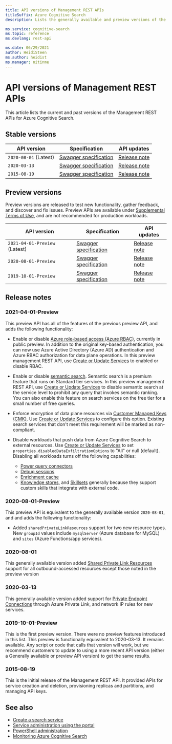 ```yaml
---
title: API versions of Management REST APIs 
titleSuffix: Azure Cognitive Search
description: Lists the generally available and preview versions of the management REST APIs for Azure Cognitive Search.

ms.service: cognitive-search
ms.topic: reference
ms.devlang: rest-api

ms.date: 06/29/2021
author: HeidiSteen
ms.author: heidist
ms.manager: nitinme
---
```


# API versions of Management REST APIs

This article lists the current and past versions of the Management REST APIs for Azure Cognitive Search.

## Stable versions

| API version | Specification | API updates |
|---------|---------------|-----------------|
| `2020-08-01` (Latest) | [Swagger specification](https://github.com/Azure/azure-rest-api-specs/tree/master/specification/search/resource-manager/Microsoft.Search/stable/2020-08-01) |  [Release note](#2020-08-01) |
| `2020-03-13` | [Swagger specification](https://github.com/Azure/azure-rest-api-specs/tree/master/specification/search/resource-manager/Microsoft.Search/stable/2020-03-13) | [Release note](#2020-03-13) |
| `2015-08-19` | [Swagger specification](https://github.com/Azure/azure-rest-api-specs/tree/master/specification/search/resource-manager/Microsoft.Search/stable/2015-08-19) |  [Release note](#2015-08-19) |

## Preview versions

Preview versions are released to test new functionality, gather feedback, and discover and fix issues. Preview APIs are available under [Supplemental Terms of Use](https://azure.microsoft.com/support/legal/preview-supplemental-terms/), and are not recommended for production workloads.

| API version | Specification | API updates |
|---------|---------------|-----------------|
| `2021-04-01-Preview` (Latest) | [Swagger specification](https://github.com/Azure/azure-rest-api-specs/tree/master/specification/search/resource-manager/Microsoft.Search/preview/2021-04-01-preview) | [Release note](#2021-04-01-Preview) |
| `2020-08-01-Preview` | [Swagger specification](https://github.com/Azure/azure-rest-api-specs/tree/master/specification/search/resource-manager/Microsoft.Search/preview/2020-08-01-preview) | [Release note](#2020-08-01-Preview) |
| `2019-10-01-Preview` | [Swagger specification](https://github.com/Azure/azure-rest-api-specs/tree/master/specification/search/resource-manager/Microsoft.Search/preview/2019-10-01-preview) | [Release note](#2019-10-01-Preview) |  

## Release notes

<a name="2021-04-01-Preview"></a>

### 2021-04-01-Preview

This preview API has all of the features of the previous preview API, and adds the following functionality:

+ Enable or disable [Azure role-based access (Azure RBAC)](/azure/search/search-security-rbac), currently in public preview. In addition to the original key-based authentication, you can now use Azure Active Directory (Azure AD) authentication and Azure RBAC authorization for data plane operations. In this preview management REST API, use [Create or Update Services](/rest/api/searchmanagement/2021-04-01-preview/services/create-or-update) to enabled or disable RBAC.

+ Enable or disable [semantic search](/azure/search/semantic-search-overview). Semantic search is a premium feature that runs on Standard tier services. In this preview management REST API, use [Create or Update Services](/rest/api/searchmanagement/2021-04-01-preview/services/create-or-update) to disable semantic search at the service level to prohibit any query that invokes semantic ranking. You can also enable this feature on search services on the free tier for a small number of free queries.

+ Enforce encryption of data plane resources via [Customer Managed Keys (CMK)](/azure/search/search-security-manage-encryption-keys). Use [Create or Update Services](/rest/api/searchmanagement/2021-04-01-preview/services/create-or-update) to configure this option. Existing search services that don't meet this requirement will be marked as non-compliant.

+ Disable workloads that push data from Azure Cognitive Search to external resources. Use [Create or Update Services](/rest/api/searchmanagement/2021-04-01-preview/services/create-or-update) to set `properties.disabledDataExfiltrationOptions` to "All" or null (default). Disabling all workloads turns off the following capabilities:

  + [Power query connectors](/azure/search/search-how-to-index-power-query-data-sources)
  + [Debug sessions](/azure/search/cognitive-search-debug-session)
  + [Enrichment cache](/azure/search/search-howto-incremental-index)
  + [Knowledge stores](/azure/search/knowledge-store-concept-intro), and [Skillsets](/azure/search/cognitive-search-working-with-skillsets) generally because they support custom skills that integrate with external code.

<a name="2020-08-01-Preview"></a>

### 2020-08-01-Preview

This preview API is equivalent to the generally available version `2020-08-01`, and and adds the following functionality:

+ Added `sharedPrivateLinkResources` support for two new resource types. New `groupId` values include `mysqlServer` (Azure database for MySQL) and `sites` (Azure Functions/app services).

<a name="2020-08-01"></a>

### 2020-08-01

This generally available version added [Shared Private Link Resources](/rest/api/searchmanagement/2020-08-01/shared-private-link-resources) support for all outbound-accessed resources except those noted in the preview version

<a name="2020-03-13"></a>

### 2020-03-13

This generally available version added support for [Private Endpoint Connections](/rest/api/searchmanagement/2020-08-01/private-endpoint-connections) through Azure Private Link, and network IP rules for new services.

<a name="2019-10-01-Preview"></a>

### 2019-10-01-Preview

This is the first preview version. There were no preview features introduced in this list. This preview is functionally equivalent to 2020-03-13. It remains available. Any script or code that calls that version will work, but we recommend customers to update to using a more recent API version (either a Generally available or preview API version) to get the same results.

<a name="2015-08-19"></a>

### 2015-08-19

This is the initial release of the Management REST API. It provided APIs for service creation and deletion, provisioning replicas and partitions, and managing API keys.

## See also

+ [Create a search service](/azure/search/search-create-service-portal)
+ [Service administration using the portal](/azure/search/search-manage)
+ [PowerShell administration](/azure/search/search-manage-powershell)
+ [Monitoring Azure Cognitive Search](/azure/search/search-monitor-usage)
